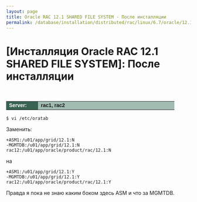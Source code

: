 ```yaml
---
layout: page
title: Oracle RAC 12.1 SHARED FILE SYSTEM - После инсталляции
permalink: /database/installation/distributed/rac/linux/6.7/oracle/12.1/shared-file-system/post-installation-tasks/
---
```



# [Инсталляция Oracle RAC 12.1 SHARED FILE SYSTEM]: После инсталляции


<br/>


<table cellpadding="4" cellspacing="2" align="center" border="0" width="100%">

<tr>
<td style="color: rgb(255, 255, 255);" bgcolor="#386351" width="14%"><span style="font-family: Arial,Helvetica,sans-serif; font-size: 14px;"><strong>Server:</strong></span></td>
<td height="20" bgcolor="#a2bcb1" width="60%"><span style="font-family: Arial,Helvetica,sans-serif; font-size: 14px;"><strong>rac1, rac2</strong></span></td>
</tr>

</table>

	$ vi /etc/oratab

Заменить:

	+ASM1:/u01/app/grid/12.1:N
	-MGMTDB:/u01/app/grid/12.1:N
	rac12:/u01/app/oracle/product/rac/12.1:N


на

	+ASM1:/u01/app/grid/12.1:Y
	-MGMTDB:/u01/app/grid/12.1:Y
	rac12:/u01/app/oracle/product/rac/12.1:Y


Правда я пока не знаю каким боком здесь ASM и что за MGMTDB.
